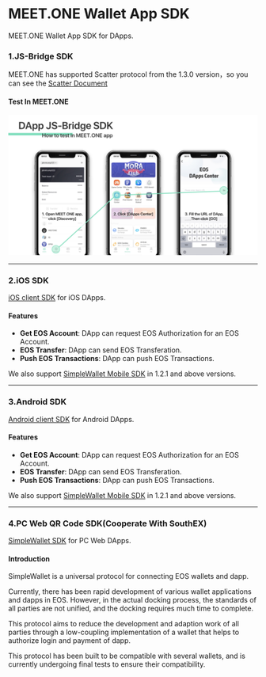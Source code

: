 MEET.ONE Wallet App SDK    
==============
MEET.ONE Wallet App SDK  for DApps.

### 1.JS-Bridge SDK

MEET.ONE has supported Scatter protocol from the 1.3.0 version，so you can see the [Scatter Document](https://get-scatter.com/docs/dev/setting-up-for-web-apps)

#### Test In MEET.ONE 
![image](https://github.com/meet-one/JS-SDK/raw/master/testInMeetOne.jpg)

-------

### 2.iOS SDK

[iOS client SDK](https://github.com/meet-one/Client-SDK-iOS) for iOS DApps.

#### Features
- **Get EOS Account**: DApp can request EOS Authorization for an EOS Account.
- **EOS Transfer**: DApp can send EOS Transferation.
- **Push EOS Transactions**: DApp can push EOS Transactions.

We also support [SimpleWallet Mobile SDK](https://github.com/southex/SimpleWallet/blob/master/README_en.md) in 1.2.1 and above versions.

-------

### 3.Android SDK

[Android client SDK](https://github.com/meet-one/Client-SDK-Android) for Android DApps.

#### Features
- **Get EOS Account**: DApp can request EOS Authorization for an EOS Account.
- **EOS Transfer**: DApp can send EOS Transferation.
- **Push EOS Transactions**: DApp can push EOS Transactions.

We also support [SimpleWallet Mobile SDK](https://github.com/southex/SimpleWallet/blob/master/README_en.md) in 1.2.1 and above versions.

-------

### 4.PC Web QR Code SDK(Cooperate With SouthEX)

[SimpleWallet SDK](https://github.com/southex/SimpleWallet/blob/master/README_en.md) for PC Web DApps.

#### Introduction

SimpleWallet is a universal protocol for connecting EOS wallets and dapp.

Currently, there has been rapid development of various wallet applications and dapps in EOS. However, in the actual docking process, the standards of all parties are not unified, and the docking requires much time to complete.

This protocol aims to reduce the development and adaption work of all parties through a low-coupling implementation of a wallet that helps to authorize login and payment of dapp.

This protocol has been built to be compatible with several wallets, and is currently undergoing final tests to ensure their compatibility.
